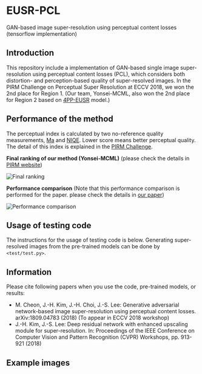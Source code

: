# EUSR-PCL
GAN-based image super-resolution using perceptual content losses (tensorflow implementation)

## Introduction
This repository include a implementation of GAN-based single image super-resolution using perceptual content losses (PCL), which considers both distortion- and perception-based quality of super-resolved images. In the PIRM Challenge on Perceptual Super Resolution at ECCV 2018, we won the 2nd place for Region 1. (Our team, Yonsei-MCML, also won the 2nd place for Region 2 based on [4PP-EUSR](https://github.com/idearibosome/tf-perceptual-eusr) model.)

## Performance of the method
The perceptual index is calculated by two no-reference quality measurements, [Ma](https://arxiv.org/abs/1612.05890) and [NIQE](https://doi.org/10.1109/LSP.2012.2227726). Lower score means better perceptual quality. The detail of this index is explained in the [PIRM Challenge](https://www.pirm2018.org/PIRM-SR.html).

**Final ranking of our method (Yonsei-MCML)**
(please check the details in [PIRM website](https://www.pirm2018.org/PIRM-SR.html))

![Final ranking](https://github.com/manricheon/eusr-pcl-tf/blob/master/figures/ranking_table_pirm.PNG)

**Performance comparison**
(Note that this performance comparison is performed for the paper. please check the details in [our paper](https://arxiv.org/abs/1809.04783))

![Performance comparison](https://github.com/manricheon/eusr-pcl-tf/blob/master/figures/performance_table_bsd.png)

## Usage of testing code
The instructions for the usage of testing code is below. Generating super-resolved images from the pre-trained models can be done by `<test/test.py>`.


## Information

Please cite following papers when you use the code, pre-trained models, or results:
- M. Cheon, J.-H. Kim, J.-H. Choi, J.-S. Lee: Generative adversarial network-based image super-resolution using perceptual content losses. arXiv:1809.04783 (2018) (To appear in ECCV 2018 workshop)
- J.-H. Kim, J.-S. Lee: Deep residual network with enhanced upscaling module for super-resolution. In: Proceedings of the IEEE Conference on Computer Vision and Pattern Recognition (CVPR) Workshops, pp. 913-921 (2018)



## Example images

